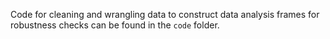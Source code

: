
Code for cleaning and wrangling data to construct data analysis frames for robustness checks can be found in the `code` folder.
